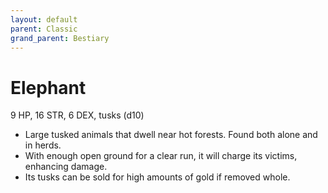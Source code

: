 ```yaml
---
layout: default
parent: Classic
grand_parent: Bestiary
---
```


# Elephant

9 HP, 16 STR, 6 DEX, tusks (d10)

- Large tusked animals that dwell near hot forests.   Found both alone and in herds.
- With enough open ground for a clear run, it will charge its victims, enhancing damage.
- Its tusks can be sold for high amounts of gold if removed whole.
